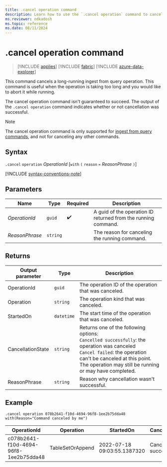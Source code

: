 ```yaml
---
title: .cancel operation command
description: Learn how to use the `.cancel operation` command to cancel a long-running operation.
ms.reviewer: odkadosh
ms.topic: reference
ms.date: 08/11/2024
---
```

# .cancel operation command

> [!INCLUDE [applies](../includes/applies-to-version/applies.md)] [!INCLUDE [fabric](../includes/applies-to-version/fabric.md)] [!INCLUDE [azure-data-explorer](../includes/applies-to-version/azure-data-explorer.md)]

This command cancels a long-running ingest from query operation. This command is useful when the operation is taking too long and you would like to abort it while running.

The cancel operation command isn't guaranteed to succeed. The output of the `.cancel operation` command indicates whether or not cancellation was successful.

> [!NOTE]
> The cancel operation command is only supported for [ingest from query commands](data-ingestion/ingest-from-query.md), and not for canceling any other commands.

## Syntax

`.cancel` `operation` *OperationId* [`with` `(` `reason` `=` *ReasonPhrase* `)`]

[!INCLUDE [syntax-conventions-note](../includes/syntax-conventions-note.md)]

## Parameters

| Name | Type | Required | Description |
|--|--|--|--|
| *OperationId* | `guid` |  :heavy_check_mark: | A guid of the operation ID returned from the running command.|
| *ReasonPhrase* | `string` | | The reason for canceling the running command.|

## Returns

|Output parameter |Type |Description
|---|---|---
|OperationId | `guid` | The operation ID of the operation that was canceled.
|Operation | `string` | The operation kind that was canceled.
|StartedOn | `datetime` | The start time of the operation that was canceled.
|CancellationState | `string` | Returns one of the following options: <br> `Cancelled successfully`: the operation was canceled <br> `Cancel failed`: the operation can't be canceled at this point. The operation may still be running or may have completed.
|ReasonPhrase | `string` | Reason why cancellation wasn't successful.

## Example

<!-- csl -->
```Kusto
.cancel operation 078b2641-f10d-4694-96f8-1ee2b75dda48 with(Reason="Command canceled by me")
```

|OperationId|Operation|StartedOn|CancellationState|ReasonPhrase|
|---|---|---|---|---|
|c078b2641-f10d-4694-96f8-1ee2b75dda48|TableSetOrAppend|2022-07-18 09:03:55.1387320|Canceled successfully|Command canceled by me|

